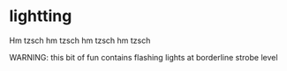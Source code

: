 # lightting

Hm tzsch hm tzsch hm tzsch hm tzsch

WARNING: this bit of fun contains flashing lights at borderline strobe level
